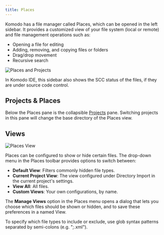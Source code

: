 ```yaml
---
title: Places
---
```

Komodo has a file manager called Places, which can be opened in the left sidebar. It provides a customized view of your file system (local or remote) and file management operations such as:

- Opening a file for editing
- Adding, removing, and copying files or folders
- Drag/drop movement
- Recursive search

![Places and Projects](/images/places_projects.png)

In Komodo IDE, this sidebar also shows the SCC status of the files, if they are under source code control.

<a id="places_projects_pane"></a>
## Projects & Places

Below the Places pane is the collapsible [Projects](project.html) pane. Switching projects in this pane will change the base directory of the Places view.

<a id="places_views"></a>
## Views

![Places View](/images/places_view.png)

Places can be configured to show or hide certain files. The drop-down menu in the Places toolbar provides options to switch between:

- **Default View**: Filters commonly hidden file types.
- **Current Project View**: The view configured under Directory Import in the current project's settings.
- **View All**: All files.
- **Custom Views**: Your own configurations, by name.

The **Manage Views** option in the Places menu opens a dialog that lets you choose which files should be shown or hidden, and to save these preferences in a named View.

To specify which file types to include or exclude, use glob syntax patterns separated by semi-colons (e.g. "*;*.xml").
